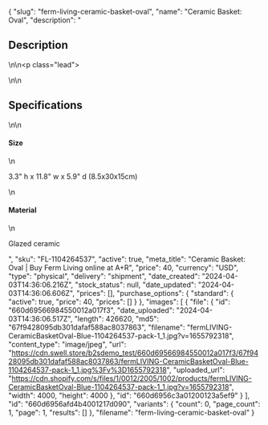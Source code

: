 {
  "slug": "ferm-living-ceramic-basket-oval",
  "name": "Ceramic Basket: Oval",
  "description": "<h2>Description</h2>\n<!-- split -->\n<p class=\"lead\"> </p>\n<!-- split -->\n<h2>Specifications</h2>\n<!-- split -->\n<h4>Size</h4>\n<p>3.3\" h x 11.8\" w x 5.9\" d (8.5x30x15cm)</p>\n<h4>Material</h4>\n<p>Glazed ceramic</p>",
  "sku": "FL-1104264537",
  "active": true,
  "meta_title": "Ceramic Basket: Oval | Buy Ferm Living online at A+R",
  "price": 40,
  "currency": "USD",
  "type": "physical",
  "delivery": "shipment",
  "date_created": "2024-04-03T14:36:06.216Z",
  "stock_status": null,
  "date_updated": "2024-04-03T14:36:06.606Z",
  "prices": [],
  "purchase_options": {
    "standard": {
      "active": true,
      "price": 40,
      "prices": []
    }
  },
  "images": [
    {
      "file": {
        "id": "660d69566984550012a017f3",
        "date_uploaded": "2024-04-03T14:36:06.517Z",
        "length": 426620,
        "md5": "67f9428095db301dafaf588ac8037863",
        "filename": "fermLIVING-CeramicBasketOval-Blue-1104264537-pack-1_1.jpg?v=1655792318",
        "content_type": "image/jpeg",
        "url": "https://cdn.swell.store/b2sdemo_test/660d69566984550012a017f3/67f9428095db301dafaf588ac8037863/fermLIVING-CeramicBasketOval-Blue-1104264537-pack-1_1.jpg%3Fv%3D1655792318",
        "uploaded_url": "https://cdn.shopify.com/s/files/1/0012/2005/1002/products/fermLIVING-CeramicBasketOval-Blue-1104264537-pack-1_1.jpg?v=1655792318",
        "width": 4000,
        "height": 4000
      },
      "id": "660d6956c3a01200123a5ef9"
    }
  ],
  "id": "660d6956afd4b4001217d090",
  "variants": {
    "count": 0,
    "page_count": 1,
    "page": 1,
    "results": []
  },
  "filename": "ferm-living-ceramic-basket-oval"
}